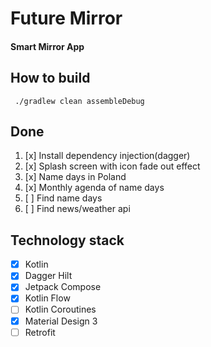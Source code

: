 # Future Mirror
#### Smart Mirror App 

## How to build
` ./gradlew clean assembleDebug`

## Done
1. [x] Install dependency injection(dagger)
2. [x] Splash screen with icon fade out effect
3. [x] Name days in Poland
4. [x] Monthly agenda of name days
5. [ ] Find name days
6. [ ] Find news/weather api


## Technology stack
- [x] Kotlin
- [x] Dagger Hilt 
- [x] Jetpack Compose 
- [x] Kotlin Flow 
- [ ] Kotlin Coroutines
- [x] Material Design 3
- [ ] Retrofit

